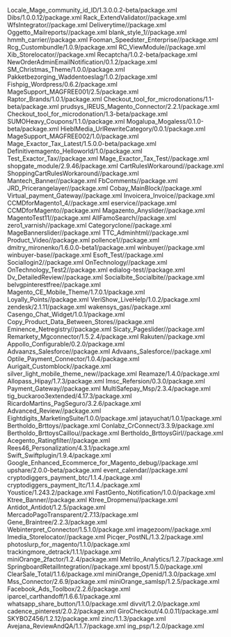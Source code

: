 Locale_Mage_community_id_ID/1.3.0.0.2-beta/package.xml
Dibs/1.0.0.12/package.xml
Rack_ExtendValidator//package.xml
WfsIntegrator//package.xml
Deliverytime//package.xml
Oggetto_Mailreports//package.xml
blank_style_1//package.xml
hmmh_carrier//package.xml
Fooman_Speedster_Enterprise//package.xml
Rcg_Custombundle/1.0.9/package.xml
RC_ViewModule//package.xml
Xib_Storelocator//package.xml
Recaptcha/1.0.2-beta/package.xml
NewOrderAdminEmailNotification/0.1.2/package.xml
SM_Christmas_Theme/1.0.0/package.xml
Pakketbezorging_Waddentoeslag/1.0.2/package.xml
Fishpig_Wordpress/0.6.2/package.xml
MageSupport_MAGFREE001/2.5/package.xml
Raptor_Brands/1.0.1/package.xml
Checkout_tool_for_microdonations/1.1-beta/package.xml
prudsys_IREUS_Magento_Connector/2.2.1/package.xml
Checkout_tool_for_microdonation/1.3-beta/package.xml
SUMOHeavy_Coupons/1.1.0/package.xml
Mogalupa_Mogaless/0.1.0-beta/package.xml
HieblMedia_UrlRewriteCategory/0.0.1/package.xml
MageSupport_MAGFREE002/1.0/package.xml
Mage_Exactor_Tax_Latest/1.5.0.0-beta/package.xml
Definitivemagento_Helloworld/1.0/package.xml
Test_Exactor_Tax//package.xml
Mage_Exactor_Tax_Test//package.xml
shopgate_module/2.9.46/package.xml
CartRulesWorkaround//package.xml
ShoppingCartRulesWorkaround//package.xml
Mantech_Banner//package.xml
FbComments//package.xml
JRD_Pricerangelayer//package.xml
Cobay_MainBlock//package.xml
Virtual_payment_Gateway//package.xml
Invoicera_Invoice//package.xml
CCMDforMagento1_4//package.xml
eservice//package.xml
CCMDforMagento//package.xml
Magazento_Anyslider//package.xml
MagentoTest11//package.xml
AllFamoSearch//package.xml
zero1_varnish//package.xml
Categoryclone//package.xml
MageBannerslider//package.xml
TTC_Adminhtml//package.xml
Product_Video//package.xml
pollence1//package.xml
dmitry_mironenko/1.6.0.0-beta1/package.xml
winbuyer//package.xml
winbuyer-base//package.xml
Esoft_Test//package.xml
Sociallogin2//package.xml
OnTechnology//package.xml
OnTechnology_Test2//package.xml
edialog-test//package.xml
Dv_DetailedReview//package.xml
Socialbite_Socialbite//package.xml
belvgpinterestfree//package.xml
Magento_CE_Mobile_Theme/1.7.0.1/package.xml
Loyally_Points//package.xml
VeriShow_LiveHelp/1.0.2/package.xml
zendesk/2.1.11/package.xml
wakensys_gas//package.xml
Casengo_Chat_Widget/1.0.1/package.xml
Copy_Product_Data_Between_Stores//package.xml
Eminence_Netregistry//package.xml
Sicaty_Pageslider//package.xml
Remarkety_Mgconnector/1.5.2.4/package.xml
Rakuten//package.xml
Appollo_Configurable/0.2.0/package.xml
Advaanzs_Salesforce//package.xml
Advaans_Salesforce//package.xml
Optile_Payment_Connector/1.0.4/package.xml
Aurigait_Customblock//package.xml
silver_light_mobile_theme_new//package.xml
Reamaze/1.4.0/package.xml
Allopass_Hipay/1.7.3/package.xml
Imsc_Refersion/0.3.0/package.xml
Payment_Gateway//package.xml
MultiSafepay_Msp/2.3.4/package.xml
tig_buckaroo3extended/4.17.3/package.xml
RicardoMartins_PagSeguro/3.2.6/package.xml
Advanced_Review//package.xml
Eightdigits_MarketingSuite/1.0.0/package.xml
jatayuchat/1.0.1/package.xml
Bertholdo_Brttoys//package.xml
Conlabz_CrConnect/3.3.9/package.xml
Bertholdo_BrttoysCaillou//package.xml
Bertholdo_BrttoysGirl//package.xml
Acegento_Ratingfilter//package.xml
Rees46_Personalization/4.3.1/package.xml
Swift_Swiftplugin/1.9.4/package.xml
Google_Enhanced_Ecommerce_for_Magento_debug//package.xml
upshare/2.0.0-beta/package.xml
event_calendar//package.xml
cryptodiggers_payment_btc/1.1.4./package.xml
cryptodiggers_payment_ltc/1.1.4./package.xml
Youstice/1.243.2/package.xml
FastGento_Notification/1.0.0/package.xml
Ktree_Banner//package.xml
Ktree_Dropmenu//package.xml
Antidot_Antidot/1.2.5/package.xml
MercadoPagoTransparent/2.7.13/package.xml
Gene_Braintree/2.2.3/package.xml
Webinterpret_Connector/1.5.1.0/package.xml
imagezoom//package.xml
Imedia_Storelocator//package.xml
Picqer_PostNL/1.3.2/package.xml
photoslurp_for_magento/1.1.0/package.xml
trackingmore_detrack/1.1.1/package.xml
miniOrange_2factor/1.2.4/package.xml
Metrilo_Analytics/1.2.7/package.xml
SpringboardRetailIntegration//package.xml
bpost/1.5.0/package.xml
ClearSale_Total/1.1.6/package.xml
miniOrange_Openid/1.3.0/package.xml
Mss_Connector/2.6.9/package.xml
miniOrange_samlsp/1.2.5/package.xml
Facebook_Ads_Toolbox/2.2.6/package.xml
iparcel_carthandoff/1.6.6.1/package.xml
whatsapp_share_button/1.1.0/package.xml
divvit/1.2.0/package.xml
cadence_pinterest/2.0.2/package.xml
GiroCheckout/4.0.0.11/package.xml
SKYBOZ456/1.2.12/package.xml
zinc/1.1.3/package.xml
Avejana_ReviewAndQA/1.1.7/package.xml
ing_psp/1.2.0/package.xml
